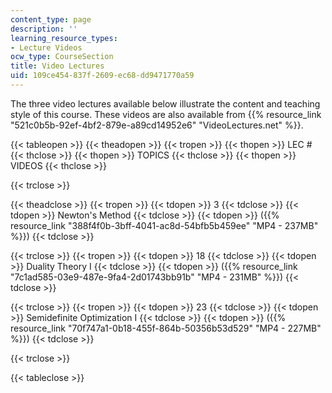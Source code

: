 ```yaml
---
content_type: page
description: ''
learning_resource_types:
- Lecture Videos
ocw_type: CourseSection
title: Video Lectures
uid: 109ce454-837f-2609-ec68-dd9471770a59
---
```


The three video lectures available below illustrate the content and teaching style of this course. These videos are also available from {{% resource_link "521c0b5b-92ef-4bf2-879e-a89cd14952e6" "VideoLectures.net" %}}.

{{< tableopen >}}
{{< theadopen >}}
{{< tropen >}}
{{< thopen >}}
LEC #
{{< thclose >}}
{{< thopen >}}
TOPICS
{{< thclose >}}
{{< thopen >}}
VIDEOS
{{< thclose >}}

{{< trclose >}}

{{< theadclose >}}
{{< tropen >}}
{{< tdopen >}}
3
{{< tdclose >}}
{{< tdopen >}}
Newton's Method
{{< tdclose >}}
{{< tdopen >}}
({{% resource_link "388f4f0b-3bff-4041-ac8d-54bfb5b459ee" "MP4 - 237MB" %}})
{{< tdclose >}}

{{< trclose >}}
{{< tropen >}}
{{< tdopen >}}
18
{{< tdclose >}}
{{< tdopen >}}
Duality Theory I
{{< tdclose >}}
{{< tdopen >}}
({{% resource_link "7c1ad585-03e9-487e-9fa4-2d01743bb91b" "MP4 - 231MB" %}})
{{< tdclose >}}

{{< trclose >}}
{{< tropen >}}
{{< tdopen >}}
23
{{< tdclose >}}
{{< tdopen >}}
Semidefinite Optimization I
{{< tdclose >}}
{{< tdopen >}}
({{% resource_link "70f747a1-0b18-455f-864b-50356b53d529" "MP4 - 227MB" %}})
{{< tdclose >}}

{{< trclose >}}

{{< tableclose >}}